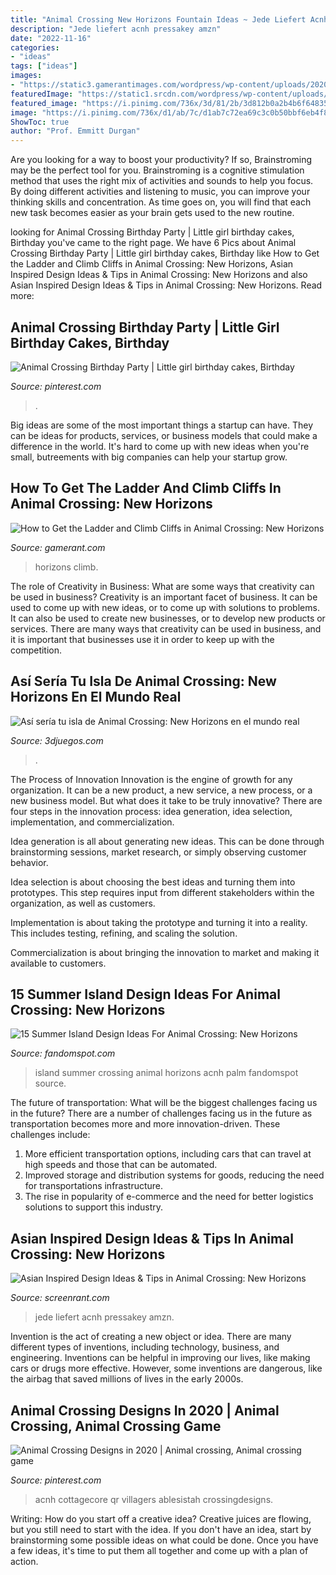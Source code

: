 ```yaml
---
title: "Animal Crossing New Horizons Fountain Ideas ~ Jede Liefert Acnh Pressakey Amzn"
description: "Jede liefert acnh pressakey amzn"
date: "2022-11-16"
categories:
- "ideas"
tags: ["ideas"]
images:
- "https://static3.gamerantimages.com/wordpress/wp-content/uploads/2020/03/animal-crossing-new-horizons-ladder.jpg"
featuredImage: "https://static1.srcdn.com/wordpress/wp-content/uploads/2020/07/Animal-Crossing-New-Horizons-Asian-Island.jpg"
featured_image: "https://i.pinimg.com/736x/3d/81/2b/3d812b0a2b4b6f64835fe819332e136c.jpg"
image: "https://i.pinimg.com/736x/d1/ab/7c/d1ab7c72ea69c3c0b50bbf6eb4f83f94.jpg"
ShowToc: true
author: "Prof. Emmitt Durgan"
---
```



Are you looking for a way to boost your productivity? If so, Brainstroming may be the perfect tool for you. Brainstroming is a cognitive stimulation method that uses the right mix of activities and sounds to help you focus. By doing different activities and listening to music, you can improve your thinking skills and concentration. As time goes on, you will find that each new task becomes easier as your brain gets used to the new routine.

	

		
looking for Animal Crossing Birthday Party | Little girl birthday cakes, Birthday you've came to the right page. We have 6 Pics about Animal Crossing Birthday Party | Little girl birthday cakes, Birthday like How to Get the Ladder and Climb Cliffs in Animal Crossing: New Horizons, Asian Inspired Design Ideas &amp; Tips in Animal Crossing: New Horizons and also Asian Inspired Design Ideas &amp; Tips in Animal Crossing: New Horizons. Read more:
		
    
## Animal Crossing Birthday Party | Little Girl Birthday Cakes, Birthday

<img loading=lazy src="https://i.pinimg.com/736x/d1/ab/7c/d1ab7c72ea69c3c0b50bbf6eb4f83f94.jpg" onerror="this.onerror=null;this.src='https://tse3.mm.bing.net/th?id=OIP.DdsvGyI6AiOKcOfLaLtkHAHaJ3&amp;pid=15.1';" alt="Animal Crossing Birthday Party | Little girl birthday cakes, Birthday">

_Source: pinterest.com_

>. 

	

Big ideas are some of the most important things a startup can have. They can be ideas for products, services, or business models that could make a difference in the world. It's hard to come up with new ideas when you're small, butreements with big companies can help your startup grow.

    
## How To Get The Ladder And Climb Cliffs In Animal Crossing: New Horizons

<img loading=lazy src="https://static3.gamerantimages.com/wordpress/wp-content/uploads/2020/03/animal-crossing-new-horizons-ladder.jpg" onerror="this.onerror=null;this.src='https://tse2.mm.bing.net/th?id=OIP.05OkmzvnFxYaizmym9QS3AHaDt&amp;pid=15.1';" alt="How to Get the Ladder and Climb Cliffs in Animal Crossing: New Horizons">

_Source: gamerant.com_

>horizons climb. 

	

The role of Creativity in Business: What are some ways that creativity can be used in business?
Creativity is an important facet of business. It can be used to come up with new ideas, or to come up with solutions to problems. It can also be used to create new businesses, or to develop new products or services. There are many ways that creativity can be used in business, and it is important that businesses use it in order to keep up with the competition.

    
## Así Sería Tu Isla De Animal Crossing: New Horizons En El Mundo Real

<img loading=lazy src="https://i11b.3djuegos.com/juegos/16178/animal_crossing__switch_/fotos/ficha/animal_crossing__switch_-5173097.jpg" onerror="this.onerror=null;this.src='https://tse4.mm.bing.net/th?id=OIP.Sk-kKADqmLX6RcZ4_PtFXgHaEK&amp;pid=15.1';" alt="Así sería tu isla de Animal Crossing: New Horizons en el mundo real">

_Source: 3djuegos.com_

>. 

	

The Process of Innovation
Innovation is the engine of growth for any organization. It can be a new product, a new service, a new process, or a new business model. But what does it take to be truly innovative?
There are four steps in the innovation process: idea generation, idea selection, implementation, and commercialization.

Idea generation is all about generating new ideas. This can be done through brainstorming sessions, market research, or simply observing customer behavior.

Idea selection is about choosing the best ideas and turning them into prototypes. This step requires input from different stakeholders within the organization, as well as customers.

Implementation is about taking the prototype and turning it into a reality. This includes testing, refining, and scaling the solution.

Commercialization is about bringing the innovation to market and making it available to customers.

    
## 15 Summer Island Design Ideas For Animal Crossing: New Horizons

<img loading=lazy src="https://static.fandomspot.com/images/02/12256/00-featured-summer-palm-trees-island-design-acnh.jpg" onerror="this.onerror=null;this.src='https://tse4.mm.bing.net/th?id=OIP.jvRSbMkAPRRqPupY7gULAgHaDd&amp;pid=15.1';" alt="15 Summer Island Design Ideas For Animal Crossing: New Horizons">

_Source: fandomspot.com_

>island summer crossing animal horizons acnh palm fandomspot source. 

	

The future of transportation: What will be the biggest challenges facing us in the future?
There are a number of challenges facing us in the future as transportation becomes more and more innovation-driven. These challenges include: 
1) More efficient transportation options, including cars that can travel at high speeds and those that can be automated.
2) Improved storage and distribution systems for goods, reducing the need for transportations infrastructure. 
3) The rise in popularity of e-commerce and the need for better logistics solutions to support this industry.

    
## Asian Inspired Design Ideas &amp; Tips In Animal Crossing: New Horizons

<img loading=lazy src="https://static1.srcdn.com/wordpress/wp-content/uploads/2020/07/Animal-Crossing-New-Horizons-Asian-Island.jpg" onerror="this.onerror=null;this.src='https://tse1.mm.bing.net/th?id=OIP.IkyM-AN_TOChBf58tfP8iwHaDt&amp;pid=15.1';" alt="Asian Inspired Design Ideas &amp; Tips in Animal Crossing: New Horizons">

_Source: screenrant.com_

>jede liefert acnh pressakey amzn. 

	

Invention is the act of creating a new object or idea. There are many different types of inventions, including technology, business, and engineering. Inventions can be helpful in improving our lives, like making cars or drugs more effective. However, some inventions are dangerous, like the airbag that saved millions of lives in the early 2000s.

    
## Animal Crossing Designs In 2020 | Animal Crossing, Animal Crossing Game

<img loading=lazy src="https://i.pinimg.com/736x/3d/81/2b/3d812b0a2b4b6f64835fe819332e136c.jpg" onerror="this.onerror=null;this.src='https://tse1.mm.bing.net/th?id=OIP.6Laf55xG96EjSjlH2HX5cAHaEL&amp;pid=15.1';" alt="Animal Crossing Designs in 2020 | Animal crossing, Animal crossing game">

_Source: pinterest.com_

>acnh cottagecore qr villagers ablesistah crossingdesigns. 

	

Writing: How do you start off a creative idea?
Creative juices are flowing, but you still need to start with the idea.  If you don't have an idea, start by brainstorming some possible ideas on what could be done. Once you have a few ideas, it's time to put them all together and come up with a plan of action.

